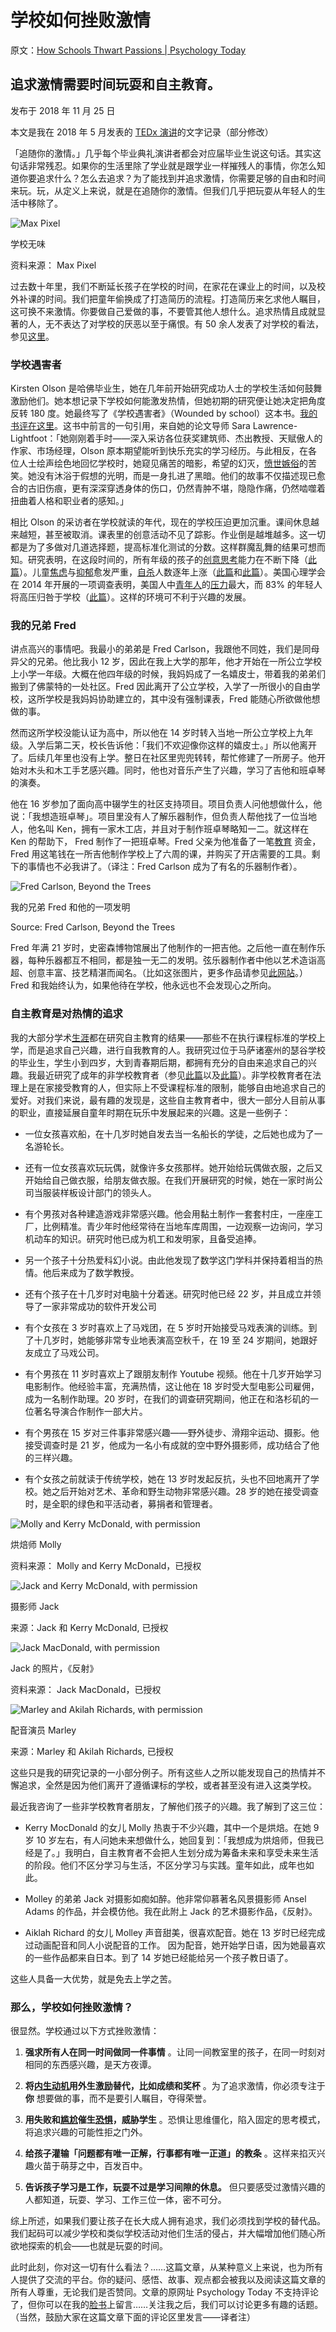 # 学校如何挫败激情

原文：[How Schools Thwart Passions | Psychology Today](https://www.psychologytoday.com/us/blog/freedom-learn/201811/how-schools-thwart-passions)

## 追求激情需要时间玩耍和自主教育。

发布于 2018 年 11 月 25 日

本文是我在 2018 年 5 月发表的 [TEDx 演讲](https://www.youtube.com/watch?v=coMXLy8RBIc&frags=pl%2Cwn)的文字记录（部分修改）

「追随你的激情。」几乎每个毕业典礼演讲者都会对应届毕业生说这句话。其实这句话非常残忍。如果你的生活里除了学业就是跟学业一样摧残人的事情，你怎么知道你要追求什么？怎么去追求？为了能找到并追求激情，你需要足够的自由和时间来玩。玩，从定义上来说，就是在追随你的激情。但我们几乎把玩耍从年轻人的生活中移除了。

![ Max Pixel](https://cdn.psychologytoday.com/sites/default/files/styles/article-inline-half-caption/public/field_blog_entry_images/2018-11/max_pixel_creative_commons.jpg?itok=7-l66uFc)

学校无味

资料来源： Max Pixel

过去数十年里，我们不断延长孩子在学校的时间，在家花在课业上的时间，以及校外补课的时间。我们把童年偷换成了打造简历的流程。打造简历来乞求他人瞩目，这可换不来激情。你要做自己爱做的事，不要管其他人想什么。追求热情且成就显著的人，无不表达了对学校的厌恶以至于痛恨。有 50 余人发表了对学校的看法，参见[这里](https://www.psychologytoday.com/us/blog/freedom-learn/201107/what-einstein-twain-forty-eight-others-said-about-school)。

### 学校遇害者

Kirsten Olson 是哈佛毕业生，她在几年前开始研究成功人士的学校生活如何鼓舞激励他们。她本想记录下学校如何能激发热情，但她初期的研究便让她决定把角度反转 180 度。她最终写了《学校遇害者》（Wounded by school）这本书。[我的书评在这里](https://www.psychologytoday.com/us/blog/freedom-learn/201106/how-does-school-wound-kirsten-olson-has-counted-some-ways)。这书中前言的一句引用，来自她的论文导师 Sara Lawrence-Lightfoot：「她刚刚着手时——深入采访各位获奖建筑师、杰出教授、天赋傲人的作家、市场经理，Olson 原本期望能听到快乐充实的学习经历。与此相反，在各位人士绘声绘色地回忆学校时，她窥见痛苦的暗影，希望的幻灭，[愤世嫉俗](https://www.psychologytoday.com/us/basics/pessimism)的苦笑。她没有沐浴于假想的光明，而是一身扎进了黑暗。他们的故事不仅描述现已愈合的古旧伤痕，更有深深穿透身体的伤口，仍然青肿不堪，隐隐作痛，仍然啮噬着扭曲着人格和职业者的感知。」

相比 Olson 的采访者在学校就读的年代，现在的学校压迫更加沉重。课间休息越来越短，甚至被取消。课表里的创意活动不见了踪影。作业倒是越堆越多。这一切都是为了多做对几道选择题，提高标准化测试的分数。这样群魔乱舞的结果可想而知。研究表明，在这段时间的，所有年级的孩子的[创意思考](https://www.psychologytoday.com/us/basics/creativity)能力在不断下降（[此篇](https://www.psychologytoday.com/us/blog/freedom-learn/201209/children-s-freedom-has-declined-so-has-their-creativity)）。儿童[焦虑](https://www.psychologytoday.com/us/basics/anxiety)与[抑郁](https://www.psychologytoday.com/us/basics/depression)愈发严重，[自杀](https://www.psychologytoday.com/us/basics/suicide)人数逐年上涨（[此篇](https://www.psychologytoday.com/us/blog/freedom-learn/201001/the-decline-play-and-rise-in-childrens-mental-disorders)和[此篇](https://www.psychologytoday.com/us/blog/freedom-learn/201805/children-s-teens-suicides-related-the-school-calendar)）。美国心理学会在 2014 年开展的一项调查表明，美国人中[青年人](https://www.psychologytoday.com/us/basics/adolescence)的[压力](https://www.psychologytoday.com/us/basics/stress)最大，而 83% 的年轻人将高压归咎于学校（[此篇](https://www.apa.org/news/press/releases/stress/2013/stress-report.pdf)）。这样的环境可不利于兴趣的发展。

### 我的兄弟 Fred

讲点高兴的事情吧。我最小的弟弟是 Fred Carlson，我跟他不同姓，我们是同母异父的兄弟。他比我小 12 岁，因此在我上大学的那年，他才开始在一所公立学校上小学一年级。大概在他四年级的时候，我妈妈成了一名嬉皮士，带着我的弟弟们搬到了佛蒙特的一处社区。Fred 因此离开了公立学校，入学了一所很小的自由学校，这所学校是我妈妈协助建立的，其中没有强制课表，Fred 能随心所欲做他想做的事。

然而这所学校没能认证为高中，所以他在 14 岁时转入当地一所公立学校上九年级。入学后第二天，校长告诉他：「我们不欢迎像你这样的嬉皮士。」所以他离开了。后续几年里也没有上学。整日在社区里兜兜转转，帮忙修建了一所房子。他开始对木头和木工手艺感兴趣。同时，他也对音乐产生了兴趣，学习了吉他和班卓琴的演奏。

他在 16 岁参加了面向高中辍学生的社区支持项目。项目负责人问他想做什么，他说：「我想造班卓琴」。项目里没有人了解乐器制作，但负责人帮他找了一位当地人，他名叫 Ken，拥有一家木工店，并且对于制作班卓琴略知一二。就这样在 Ken 的帮助下， Fred 制作了一把班卓琴。Fred 父亲为他准备了一笔[教育](https://www.psychologytoday.com/us/basics/education) 资金，Fred 用这笔钱在一所吉他制作学校上了六周的课，并购买了开店需要的工具。剩下的事情也不必我讲了。（译注：Fred Carlson 成为了有名的乐器制作者）。

![Fred Carlson, Beyond the Trees](https://cdn.psychologytoday.com/sites/default/files/styles/article-inline-half-caption/public/field_blog_entry_images/2018-11/fred_with_oracle.jpg?itok=YA_vjS9Q)

我的兄弟 Fred 和他的一项发明

Source: Fred Carlson, Beyond the Trees

Fred 年满 21 岁时，史密森博物馆展出了他制作的一把吉他。之后他一直在制作乐器，每种乐器都互不相同，都是独一无二的发明。弦乐器制作者中他以艺术造诣高超、创意丰富、技艺精湛而闻名。（比如这张图片，更多作品请参见[此网站](http://www.beyondthetrees.com/)。）Fred 和我始终认为，如果他待在学校，他永远也不会发现心之所向。

### 自主教育是对热情的追求

我的大部分学术[生涯](https://www.psychologytoday.com/us/basics/career)都在研究自主教育的结果——那些不在执行课程标准的学校上学，而是追求自己兴趣，进行自我教育的人。我研究过位于马萨诸塞州的瑟谷学校的毕业生，学生小到四岁，大到青春期后期，都拥有充分的自由来追求自己的兴趣。我最近研究了成年的非学校教育者（参见[此篇](https://www.psychologytoday.com/us/blog/freedom-learn/200808/children-educate-themselves-iv-lessons-sudbury-valley)以及[此篇](https://www.psychologytoday.com/us/blog/freedom-learn/201406/survey-grown-unschoolers-iii-pursuing-careers)）。非学校教育者在法理上是在家接受教育的人，但实际上不受课程标准的限制，能够自由地追求自己的爱好。对我们来说，最有趣的发现是，这些自主教育者中，很大一部分人目前从事的职业，直接延展自童年时期在玩乐中发展起来的兴趣。这是一些例子：

- 一位女孩喜欢船，在十几岁时她自发去当一名船长的学徒，之后她也成为了一名游轮长。

- 还有一位女孩喜欢玩玩偶，就像许多女孩那样。她开始给玩偶做衣服，之后又开始给自己做衣服，给朋友做衣服。在我们开展研究的时候，她在一家时尚公司当服装样板设计部门的领头人。

- 有个男孩对各种建造游戏非常感兴趣。他会用黏土制作一套套村庄，一座座工厂，比例精准。青少年时他经常待在当地车库周围，一边观察一边询问，学习机动车的知识。研究时他已成为机工和发明家，且备受追捧。

- 另一个孩子十分热爱科幻小说。由此他发现了数学这门学科并保持着相当的热情。他后来成为了数学教授。

- 还有个孩子在十几岁时对电脑十分着迷。研究时他已经 22 岁，并且成立并领导了一家非常成功的软件开发公司

- 有个女孩在 3 岁时喜欢上了马戏团，在 5 岁时开始接受马戏表演的训练。到了十几岁时，她能够非常专业地表演高空秋千，在 19 至 24 岁期间，她跟好友成立了马戏公司。

- 有个男孩在 11 岁时喜欢上了跟朋友制作 Youtube 视频。他在十几岁开始学习电影制作。他经验丰富，充满热情，这让他在 18 岁时受大型电影公司雇佣，成为一名制作助理。20 岁时，在我们的调查研究期间，他正在和洛杉矶的一位著名导演合作制作一部大片。

- 有个男孩在 15 岁对三件事非常感兴趣——野外徒步、滑翔伞运动、摄影。他接受调查时是 21 岁，他成为一名小有成就的空中野外摄影师，成功结合了他的三样兴趣。

- 有个女孩之前就读于传统学校，她在 13 岁时发起反抗，头也不回地离开了学校。她之后开始对艺术、革命和野生动物非常感兴趣。28 岁的她在接受调查时，是全职的绿色和平活动者，募捐者和管理者。

![Molly and Kerry McDonald, with permission](https://cdn.psychologytoday.com/sites/default/files/styles/article-inline-half-caption/public/field_blog_entry_images/2018-11/molly1_0.jpg?itok=sTEAj03o)

烘焙师 Molly

资料来源： Molly and Kerry McDonald，已授权

![Jack and Kerry McDonald, with permission](https://cdn.psychologytoday.com/sites/default/files/styles/article-inline-half-caption/public/field_blog_entry_images/2018-11/jack_w_camera.jpg?itok=TVkpG6d9)

摄影师 Jack

来源：Jack 和 Kerry McDonald, 已授权 

![Jack MacDonald, with permission](https://cdn.psychologytoday.com/sites/default/files/styles/article-inline-half-caption/public/field_blog_entry_images/2018-11/jacks_photo_22reflections22_0.jpg?itok=XdxNULYP)

Jack 的照片，《反射》

资料来源： Jack MacDonald，已授权

![Marley and Akilah Richards, with permission](https://cdn.psychologytoday.com/sites/default/files/styles/article-inline-half-caption/public/field_blog_entry_images/2018-11/marley_copy.jpg?itok=d5lQ8wmK)

配音演员 Marley 

来源：Marley 和 Akilah Richards, 已授权

这些只是我的研究记录的一小部分例子。所有这些人之所以能发现自己的热情并不懈追求，全然是因为他们离开了遵循课标的学校，或者甚至没有进入这类学校。

最近我咨询了一些非学校教育者朋友，了解他们孩子的兴趣。我了解到了这三位：

- Kerry MocDonald 的女儿 Molly 热衷于不少兴趣，其中一个是烘焙。在她 9 岁 10 岁左右，有人问她未来想做什么，她回复到：「我想成为烘焙师，但我已经是了。」我明白，自主教育者不会把人生划分成为筹备未来和享受未来生活的阶段。他们不区分学习与生活，不区分学习与实践。童年如此，成年也如此。

- Molley 的弟弟 Jack 对摄影如痴如醉。他非常仰慕著名风景摄影师 Ansel Adams 的作品，并会模仿他。我在此附上 Jack 的艺术摄影作品，《反射》。

- Aiklah Richard 的女儿 Molley 声音甜美，很喜欢配音。她在 13 岁时已经完成过动画配音和同人小说配音的工作。 因为配音，她开始学日语，因为她最喜欢的一些作品都来自日本。到了 14 岁她已经能给另一个孩子教日语了。

这些人具备一大优势，就是免去上学之苦。

### 那么，学校如何挫败激情？

很显然。学校通过以下方式挫败激情：

1. **强求所有人在同一时间做同一件事情** 。让同一间教室里的孩子，在同一时刻对相同的东西感兴趣，是天方夜谭。

2. **将[内生动机](https://www.psychologytoday.com/us/basics/motivation)用外生激励替代，比如成绩和奖杯** 。为了追求激情，你必须专注于 **你** 想要做的事，而不是要引人瞩目，夺得荣誉。

3. **用失败和[尴尬](https://www.psychologytoday.com/us/basics/embarrassment)催生[恐惧](https://www.psychologytoday.com/us/basics/embarrassment)，威胁学生** 。恐惧让思维僵化，陷入固定的思考模式，将追求兴趣的可能性拒之门外。

4. **给孩子灌输「问题都有唯一正解，行事都有唯一正道」的教条** 。这样来掐灭兴趣火苗于萌芽之中，百发百中。

5. **告诉孩子学习是工作，玩耍不过是学习间隙的休息。** 但只要感受过激情兴趣的人都知道，玩耍、学习、工作三位一体，密不可分。

综上所述，如果我们要让孩子在长大成人拥有追求，我们必须找到学校的替代品。我们起码可以减少学校和类似学校活动对他们生活的侵占，并大幅增加他们随心所欲地探索的机会——也就是玩耍的时间。

此时此刻，你对这一切有什么看法？……这篇文章，从某种意义上来说，也为所有人提供了交流的平台。你的疑问、感悟、故事、观点都会被我以及阅读这篇文章的所有人尊重，无论我们是否赞同。文章的原网址 Psychology Today 不支持评论了，但你可以在我的[脸书](https://www.facebook.com/peter.gray.3572)上留言……关注我之后，我们可以讨论更多有趣的话题。（当然，鼓励大家在这篇文章下面的评论区里发言——译者注）